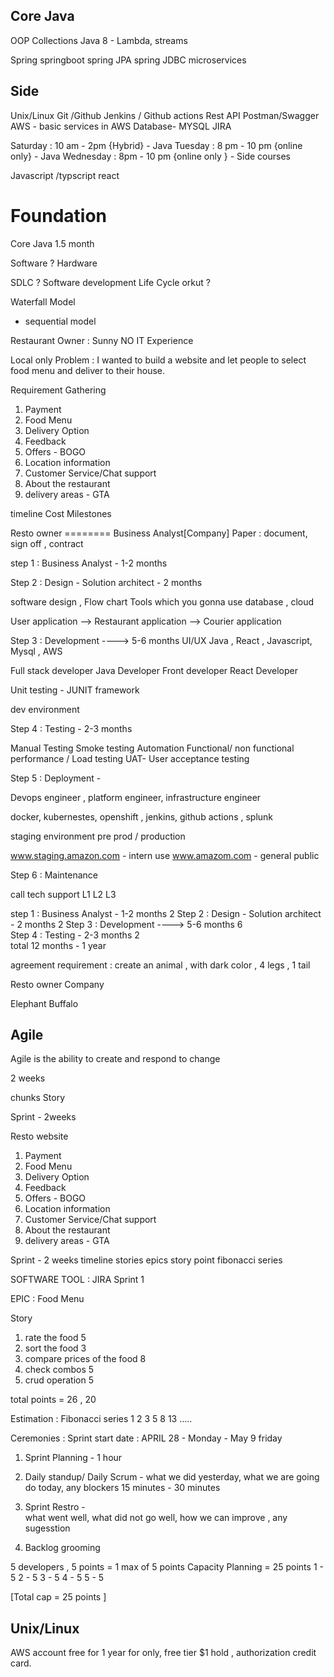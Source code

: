 ## Core Java
OOP
Collections
Java 8 - Lambda, streams


Spring
springboot
spring JPA
spring JDBC
microservices


## Side
Unix/Linux
Git /Github
Jenkins / Github actions
Rest API
Postman/Swagger
AWS - basic services in AWS
Database- MYSQL
JIRA

Saturday : 10 am - 2pm {Hybrid}   - Java
Tuesday : 8 pm - 10 pm {online only} - Java
Wednesday : 8pm - 10 pm {online only } - Side courses

Javascript /typscript
react




# Foundation

Core Java 1.5 month


Software ?
Hardware


SDLC ?
Software development Life Cycle
orkut ?


Waterfall Model
- sequential model


Restaurant Owner : Sunny
NO IT Experience

Local only
Problem : I wanted to build a website and let people to select food menu
and deliver to their house.


Requirement Gathering

1. Payment
2. Food Menu
3. Delivery Option
4. Feedback
5. Offers - BOGO
6. Location information
7. Customer Service/Chat support
8. About the restaurant
9. delivery areas - GTA


timeline
Cost
Milestones

Resto owner ======== Business Analyst[Company]
Paper : document, sign off , contract

step 1 : Business Analyst    - 1-2 months


Step 2 : Design   - Solution architect -  2 months

software design ,
Flow chart
Tools which you gonna use
database , cloud



User application    -->       Restaurant application       -->       Courier application




Step 3 : Development    ----> 5-6 months
UI/UX
Java , React , Javascript, Mysql , AWS

Full stack developer
Java Developer
Front developer
React Developer

Unit testing - JUNIT framework

dev environment


Step 4 : Testing   - 2-3 months

Manual Testing
Smoke testing
Automation
Functional/ non functional
performance / Load testing
UAT- User acceptance testing


Step 5 : Deployment  -

Devops engineer , platform engineer, infrastructure engineer

docker, kubernestes, openshift , jenkins, github actions , splunk


staging environment
pre prod / production

www.staging.amazon.com  - intern use
www.amazom.com   - general public


Step 6 : Maintenance

call tech support L1 L2 L3



step 1 : Business Analyst    - 1-2 months           2
Step 2 : Design   - Solution architect -  2 months  2
Step 3 : Development    ----> 5-6 months            6   
Step 4 : Testing   - 2-3 months                     2    
total 12 months - 1 year

agreement
requirement : create an animal , with dark color , 4 legs , 1 tail


Resto owner                    Company

Elephant                        Buffalo





## Agile

Agile is the ability to create and respond to change

2 weeks

chunks
Story


Sprint - 2weeks

Resto website
1. Payment
2. Food Menu
3. Delivery Option
4. Feedback
5. Offers - BOGO
6. Location information
7. Customer Service/Chat support
8. About the restaurant
9. delivery areas - GTA


Sprint - 2 weeks timeline
stories
epics
story point
fibonacci series


SOFTWARE TOOL : JIRA
Sprint 1

EPIC  :  Food Menu

Story
1. rate the food                        5
2. sort the food                         3
3. compare prices of the food        8
4. check combos                   5
5. crud operation                5

total points = 26 , 20

Estimation  : Fibonacci series
1 2 3 5  8 13 .....



Ceremonies   : Sprint start date : APRIL 28 - Monday - May 9 friday
1. Sprint Planning                  - 1 hour
2. Daily standup/ Daily Scrum     - what we did yesterday, what we are going do today, any blockers
   15 minutes - 30 minutes

3. Sprint Restro -  
   what went well, what did not go well, how we can improve , any sugesstion

5. Backlog grooming


5 developers , 5 points  =
1 max of 5 points
Capacity Planning  = 25 points
1    - 5
2    - 5
3    - 5
4    - 5
5    - 5


[Total cap = 25 points ]


## Unix/Linux


AWS account
free for 1 year for only, free tier
$1 hold , authorization
credit card. 


































































